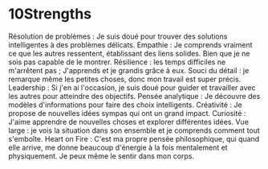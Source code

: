 # 10Strengths
Résolution de problèmes : Je suis doué pour trouver des solutions intelligentes à des problèmes délicats.
Empathie : Je comprends vraiment ce que les autres ressentent, établissant des liens solides. Bien que je ne sois pas capable de le montrer.
Résilience : les temps difficiles ne m'arrêtent pas ; J'apprends et je grandis grâce à eux.
Souci du détail : je remarque même les petites choses, donc mon travail est super précis.
Leadership : Si j'en ai l'occasion, je suis doué pour guider et travailler avec les autres pour atteindre des objectifs.
Pensée analytique : Je découvre des modèles d'informations pour faire des choix intelligents.
Créativité : Je propose de nouvelles idées sympas qui ont un grand impact.
Curiosité : J'aime apprendre de nouvelles choses et explorer différentes idées.
Vue large : je vois la situation dans son ensemble et je comprends comment tout s'emboîte.
Heart on Fire : C'est ma propre pensée philosophique, qui quand elle arrive, me donne beaucoup d'énergie à la fois mentalement et physiquement. Je peux même le sentir dans mon corps.
